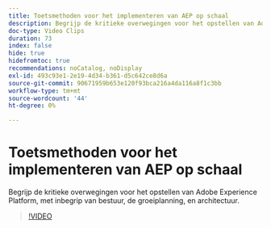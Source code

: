 ```yaml
---
title: Toetsmethoden voor het implementeren van AEP op schaal
description: Begrijp de kritieke overwegingen voor het opstellen van Adobe Experience Platform, met inbegrip van bestuur, de groeiplanning, en architectuur.
doc-type: Video Clips
duration: 73
index: false
hide: true
hidefromtoc: true
recommendations: noCatalog, noDisplay
exl-id: 493c93e1-2e19-4d34-b361-d5c642ce8d6a
source-git-commit: 90671959b653e120f93bca216a4da116a8f1c3bb
workflow-type: tm+mt
source-wordcount: '44'
ht-degree: 0%

---
```


# Toetsmethoden voor het implementeren van AEP op schaal

Begrijp de kritieke overwegingen voor het opstellen van Adobe Experience Platform, met inbegrip van bestuur, de groeiplanning, en architectuur.

<!-- 62_S601_3442532_72_key-takeaways-for-deploying-aep-at-scale -->
>[!VIDEO](https://video.tv.adobe.com/v/3460522/?learn=on&enablevpops=true&captions=dut)
